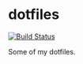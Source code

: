 # dotfiles

[![Build Status](https://travis-ci.org/bartfeenstra/dotfiles.svg?branch=master)](https://travis-ci.org/bartfeenstra/dotfiles)

Some of my dotfiles.
